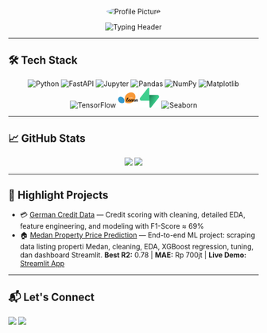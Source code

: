 <p align="center">
  <img src="https://avatars.githubusercontent.com/u/110361282?s=400&u=176ba692dfbc614ce72f69e38343bba9ee35155e&v=4" width="120" height="120" style="border-radius: 50%;" alt="Profile Picture"/>
</p>

<p align="center">
  <img src="https://readme-typing-svg.herokuapp.com?font=Fira+Code&size=24&duration=2500&pause=800&center=true&vCenter=true&width=600&lines=Hi+there,+I'm+Sanju+👋;CS+Student+@Unpad;Future+Data+Scientist+%F0%9F%A7%A0;" alt="Typing Header" />
</p>

---

## 🛠️ Tech Stack
<p align="center">
  <img src="https://cdn.jsdelivr.net/gh/devicons/devicon/icons/python/python-original.svg" width="40" title="Python" />
  <img src="https://cdn.jsdelivr.net/gh/devicons/devicon/icons/fastapi/fastapi-original.svg" width="40" title="FastAPI" />
  <img src="https://cdn.jsdelivr.net/gh/devicons/devicon/icons/jupyter/jupyter-original.svg" width="40" title="Jupyter" />
  <img src="https://cdn.jsdelivr.net/gh/devicons/devicon/icons/pandas/pandas-original.svg" width="40" title="Pandas" />
  <img src="https://cdn.jsdelivr.net/gh/devicons/devicon/icons/numpy/numpy-original.svg" width="40" title="NumPy" />
  <img src="https://cdn.jsdelivr.net/gh/devicons/devicon/icons/matplotlib/matplotlib-original.svg" width="40" title="Matplotlib" />
  <img src="https://cdn.jsdelivr.net/gh/devicons/devicon/icons/tensorflow/tensorflow-original.svg" width="40" title="TensorFlow" />
  <img src="https://github.com/devicons/devicon/blob/v2.16.0/icons/scikitlearn/scikitlearn-original.svg" width="40" title="Scikit-learn" />
  <img src="https://github.com/devicons/devicon/blob/v2.16.0/icons/supabase/supabase-original.svg" width="40" title="Supabase" />
  <img src="https://seaborn.pydata.org/_static/logo-wide-lightbg.svg" width="80" title="Seaborn" />
</p>

---
## 📈 GitHub Stats
<p align="center">
  <img src="https://github-readme-stats.vercel.app/api?username=S4njuuu3291&show_icons=true&theme=radical" height="160"/>
  <img src="https://github-readme-stats.vercel.app/api/top-langs/?username=S4njuuu3291&layout=compact&theme=radical" height="160"/>
</p>

---

## 🚀 Highlight Projects

- 💳 [German Credit Data](https://github.com/S4njuuu3291/german-credit-data) — Credit scoring with cleaning, detailed EDA, feature engineering, and modeling with F1-Score ≈ 69%
- 🏠 [Medan Property Price Prediction](https://github.com/S4njuuu3291/TrenHargaRumah.git) —  End-to-end ML project: scraping data listing properti Medan, cleaning, EDA, XGBoost regression, tuning, dan dashboard Streamlit. **Best R2:** 0.78 | **MAE:** Rp 700jt | **Live Demo:** [Streamlit App](https://hargarumahmedan.streamlit.app/)  
---

## 📬 Let's Connect

<p align="left">
  <a href="https://www.linkedin.com/in/sanjukin-pinem/" target="blank"><img align="center" src="https://img.shields.io/badge/-LinkedIn-blue?style=flat&logo=linkedin&logoColor=white" /></a>
  <a href="mailto:sanju329121@gmail.com"><img align="center" src="https://img.shields.io/badge/-Email-red?style=flat&logo=gmail&logoColor=white" /></a>
</p>
